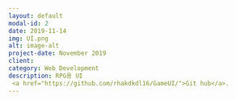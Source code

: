 ```yaml
---
layout: default
modal-id: 2
date: 2019-11-14
img: UI.png
alt: image-alt
project-date: November 2019
client: 
category: Web Development
description: RPG용 UI
 <a href="https://github.com/rhakdkdl16/GameUI/">Git hub</a>.
---
```

